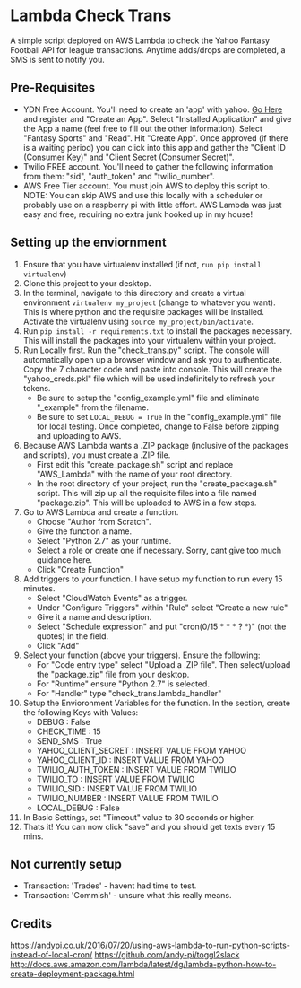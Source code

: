 # Lambda Check Trans

A simple script deployed on AWS Lambda to check the Yahoo Fantasy Football API for league transactions.  Anytime adds/drops are completed, a SMS is sent to notify you.

## Pre-Requisites
* YDN Free Account.  You'll need to create an 'app' with yahoo.  [Go Here](https://developer.yahoo.com/apps/) and register and "Create an App".  Select "Installed Application" and give the App a name (feel free to fill out the other information). Select "Fantasy Sports" and "Read".  Hit "Create App".  Once approved (if there is a waiting period) you can click into this app and gather the "Client ID (Consumer Key)" and "Client Secret (Consumer Secret)".
* Twilio FREE account.  You'll need to gather the following information from them: "sid", "auth_token" and "twilio_number".
* AWS Free Tier account.  You must join AWS to deploy this script to. NOTE: You can skip AWS and use this locally with a scheduler or probably use on a raspberry pi with little effort.  AWS Lambda was just easy and free, requiring no extra junk hooked up in my house!

## Setting up the enviornment
1. Ensure that you have virtualenv installed (if not, `run pip install virtualenv`)
2. Clone this project to your desktop.
3. In the terminal, navigate to this directory and create a virtual environment `virtualenv my_project` (change to whatever you want).  This is where python and the requisite packages will be installed.  Activate the virtualenv using `source my_project/bin/activate`.
4. Run `pip install -r requirements.txt` to install the packages necessary.  This will install the packages into your virtualenv within your project.
5. Run Locally first.  Run the "check_trans.py" script.  The console will automatically open up a browser window and ask you to authenticate.  Copy the 7 character code and paste into console.  This will create the "yahoo_creds.pkl" file which will be used indefinitely to refresh your tokens.
    - Be sure to setup the "config_example.yml" file and eliminate "_example" from the filename.
    - Be sure to set `LOCAL_DEBUG = True` in the "config_example.yml" file for local testing.  Once completed, change to False before zipping and uploading to AWS.
6. Because AWS Lambda wants a .ZIP package (inclusive of the packages and scripts), you must create a .ZIP file.
    - First edit this "create_package.sh" script and replace "AWS_Lambda" with the name of your root directory.
    - In the root directory of your project, run the "create_package.sh" script.  This will zip up all the requisite files into a file named "package.zip".  This will be uploaded to AWS in a few steps.
7. Go to AWS Lambda and create a function.
    - Choose "Author from Scratch".
    - Give the function a name.
    - Select "Python 2.7" as your runtime.
    - Select a role or create one if necessary.  Sorry, cant give too much guidance here.
    - Click "Create Function"
8. Add triggers to your function.  I have setup my function to run every 15 minutes.
    - Select "CloudWatch Events" as a trigger.
    - Under "Configure Triggers" within "Rule" select "Create a new rule"
    - Give it a name and description.
    - Select "Schedule expression" and put "cron(0/15 * * * ? *)" (not the quotes) in the field.
    - Click "Add"
9. Select your function (above your triggers). Ensure the following:
    - For "Code entry type" select "Upload a .ZIP file".  Then  select/upload the "package.zip" file from your desktop.
    - For "Runtime" ensure "Python 2.7" is selected.
    - For "Handler" type "check_trans.lambda_handler"
10. Setup the Envioronment Variables for the function. In the section, create the following Keys with Values:
    - DEBUG : False
    - CHECK_TIME : 15
    - SEND_SMS : True
    - YAHOO_CLIENT_SECRET : INSERT VALUE FROM YAHOO
    - YAHOO_CLIENT_ID : INSERT VALUE FROM YAHOO
    - TWILIO_AUTH_TOKEN : INSERT VALUE FROM TWILIO
    - TWILIO_TO : INSERT VALUE FROM TWILIO
    - TWILIO_SID : INSERT VALUE FROM TWILIO
    - TWILIO_NUMBER : INSERT VALUE FROM TWILIO
    - LOCAL_DEBUG : False
11. In Basic Settings, set "Timeout" value to 30 seconds or higher.
12. Thats it!  You can now click "save" and you should get texts every 15 mins.

## Not currently setup
* Transaction: 'Trades' - havent had time to test.
* Transaction: 'Commish' - unsure what this really means.

## Credits
https://andypi.co.uk/2016/07/20/using-aws-lambda-to-run-python-scripts-instead-of-local-cron/
https://github.com/andy-pi/toggl2slack
http://docs.aws.amazon.com/lambda/latest/dg/lambda-python-how-to-create-deployment-package.html